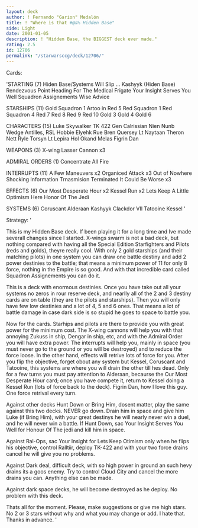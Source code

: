 ```yaml
---
layout: deck
author: ! Fernando "Garion" Medalón
title: ! "Where is that #@&% Hidden Base"
side: Light
date: 2001-01-05
description: ! "Hidden Base, the BIGGEST deck ever made."
rating: 2.5
id: 12706
permalink: "/starwarsccg/deck/12706/"
---
```

Cards: 

'STARTING (7)
Hiden Base/Systems Will Slip ...
Kashyyk (Hiden Base)
Rendezvous Point
Heading For The Medical Frigate
Your Insight Serves You Well
Squadron Assignements
Wise Advice

STARSHIPS (11)
Gold Squadron 1
Artoo in Red 5
Red Squadron 1
Red Squadron 4
Red 7
Red 8
Red 9
Red 10
Gold 3
Gold 4
Gold 6

CHARACTERS (15)
Luke Skywalker
TK 422
Gen Calrissian
Nien Nunb
Wedge Antilles, RSL
Hobbie
Elyehk Rue
Bren Quersey
Lt Naytaan
Theron Nett
Ryle Torsyn
Lt Lepira
Hol Okand
Melas
Figrin Dan

WEAPONS (3)
X-wing Lasser Cannon x3

ADMIRAL ORDERS (1)
Concentrate All Fire

INTERRUPTS (11)
A Few Maneuvers x2
Organiced Attack x3
Out of Nowhere
Shocking Information
Trnasmision Terminated
It Could Be Worse x3

EFFECTS (6)
Our Most Desperate Hour x2
Kessel Run x2
Lets Keep A Little Optimism Here
Honor Of The Jedi

SYSTEMS (6)
Coruscant
Alderaan
Kashyyk
Clackdor VII
Tatooine
Kessel '

Strategy: '

This is my Hidden Base deck. If been playing it for a long time and Ive made severall changes since I started. X-wings swarm is not a bad deck, but nothing compared with having all the Special Edition Starfighters and Pilots (reds and golds), theyre really cool. With only 2 gold starships (and their matching pilots) in one system you can draw one battle destiny and add 2 power destinies to the battle; that means a minimum power of 11 for only 8 force, nothing in the Empire is so good. And with that incredible card called Squadron Assignements you can do it.

This is a deck with enormous destinies. Once you have take out all your systems no zeros in rour reserve deck, and nearlly all of the 2 and 3 destiny cards are on table (they are the pilots and starships). Then you will only have few low destinies and a lot of 4, 5 and 6 ones. That means a lot of battle damage in case dark side is so stupid he goes to space to battle you.

Now for the cards.
Starhips and pilots are there to provide you with great power for the minimum cost.
The X-wing cannons will help you with that annoying Zukuss in ship, Dengar in ship, etc, and with the Admiral Order you will have extra power.
The interrupts will help you, mainly in space (you must never go to the ground or you will be destroyed) and to reduce the force loose.
In the other hand, effects will retrive lots of force for you.
After you flip the objective, forget obout any system but Kessel, Coruscant and Tatooine, this systems are where you will drain the other till hes dead. Only for a few turns you must pay attention to Alderaan, becaurse the Our Most Desperate Hour card; once you have compete it, return to Kessel doing a Kessel Run (lots of force back to the deck).
Figrin Dan, how I love this guy. One force retrival every turn.

Against other decks
Hunt Down or Bring Him, dosent matter, play the same against this two decks. NEVER go down. Drain him in space and give him Luke (if Bring Him), with your great destinys he will nearly never win a duel, and he will never win a battle. If Hunt Down, sac Your Insight Serves You Well for Honour Of The jedi and kill him in space.

Against Ral-Ops, sac Your Insight for Lets Keep Otimism only when he flips his objective, control Ralltiir, deploy TK-422 and with your two force drains cancel he will give you no problems.

Against Dark deal, difficult deck, with so high power in ground an such hevy drains its a goos enemy. Try to control Cloud City and cancel the more drains you can. Anything else can be made.

Against dark space decks, he will become destroyed as he deploy. No problem with this deck.

Thats all for the moment. Please, make suggestions or give me high stars. No 2 or 3 stars without why and what you may change or add. I hate that. Thanks in advance.
'
